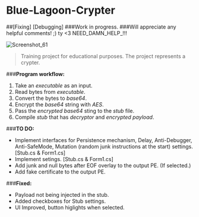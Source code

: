 # Blue-Lagoon-Crypter

##[Fixing] [Debugging]
###Work in progress.
###Will appreciate any helpful comments! ;) ty <3
NEED_DAMN_HELP_!!!

![Screenshot_61](https://github.com/lxcalbxy/Blue-Lagoon-Crypter/assets/71847945/edad55e6-c332-488f-a350-1b5c525558ce)






> Training project for educational purposes. The project represents a crypter.

###**Program workflow:**
1. Take an *executable* as an input.
2. Read bytes from *executable*.
3. Convert the bytes to *base64*.
4. Encrypt the *base64* string with *AES*.
5. Pass the *encrypted base64* sting to the *stub* file.
6. Compile *stub* that has *decryptor* and *encrypted payload*.



###**TO DO:**
- Implement interfaces for Persistence mechanism, Delay, Anti-Debugger, Anti-SafeMode, Mutation (random junk instructions at the start) settings. [Stub.cs & Form1.cs]
- Implement setings. [Stub.cs & Form1.cs]
- Add junk and null bytes after EOF overlay to the output PE. (If selected.)
- Add fake certificate to the output PE.

###**Fixed:**
- Payload not being injected in the stub.
- Added checkboxes for Stub settings.
- UI Improved, button higlights when selected.
